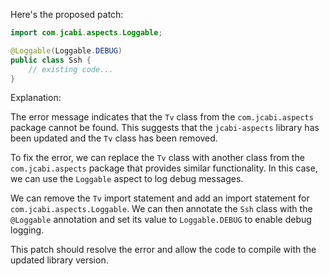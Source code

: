 Here's the proposed patch:
```java
import com.jcabi.aspects.Loggable;

@Loggable(Loggable.DEBUG)
public class Ssh {
    // existing code...
}
```
Explanation:

The error message indicates that the `Tv` class from the `com.jcabi.aspects` package cannot be found. This suggests that the `jcabi-aspects` library has been updated and the `Tv` class has been removed.

To fix the error, we can replace the `Tv` class with another class from the `com.jcabi.aspects` package that provides similar functionality. In this case, we can use the `Loggable` aspect to log debug messages.

We can remove the `Tv` import statement and add an import statement for `com.jcabi.aspects.Loggable`. We can then annotate the `Ssh` class with the `@Loggable` annotation and set its value to `Loggable.DEBUG` to enable debug logging.

This patch should resolve the error and allow the code to compile with the updated library version.